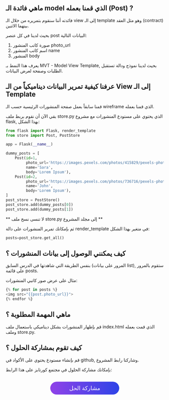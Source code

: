 ## ماهي فائدة الـ model الذي قمنا بعمله (Post) ?

فائدته أننا سنقوم بتمريره من خلال الـ view إلى الـ template وهو مثل العقد (contract) بينهما الاثنين.

بحيث لدينا في كل عنصر post البيانات التالية:

1. صورة كاتب المنشور photo_url
2. اسم كاتب المنشور name
3. المنشور body

يعرف هذا النمط بـ MVT - Model View Template, بحيث لدينا نموذج ودالة تستقبل الطلبات وصفحة لعرض البيانات.

## عرفنا كيفية تمرير البيانات ديناميكياً من الـ View إلى الـ Template

قمنا سابقاً بعمل صفحة المنشورات الرئيسية حسب الـ wireframe الذي قمنا بعمله.

بقي الآن أن نقوم بربط ملف store.py الذي يحتوي على مستودع المنشورات مع مشروع flask, بهذا الشكل:

```python
from flask import Flask, render_template
from store import Post, PostStore

app = Flask(__name__)

dummy_posts = [
    Post(id=1,
         photo_url='https://images.pexels.com/photos/415829/pexels-photo-415829.jpeg?auto=compress&cs=tinysrgb&dpr=2&h=50&w=50', 
         name='Sara', 
         body='Lorem Ipsum'),
    Post(id=2,
         photo_url='https://images.pexels.com/photos/736716/pexels-photo-736716.jpeg?auto=compress&cs=tinysrgb&dpr=1&h=100&w=100', 
         name='John', 
         body='Lorem Ipsum'),
]
post_store = PostStore()
post_store.add(dummy_posts[0])
post_store.add(dummy_posts[1])
```

** لا تنسى نسخ ملف store.py إلى مجلد المشروع **

ثم بإمكانك تمرير المنشورات على دالة render_template في متغير بهذا الشكل:

```python
posts=post_store.get_all()
```

## كيف يمكنني الوصول إلى بيانات المنشورات ؟

بنفس الطريقة التي شاهدتها في الدرس السابق (المرور على بيانات list), ستقوم بالمرور على قائمة posts.

مثال على عرض صور كاتبي المنشورات:

```python
{% for post in posts %}
<img src="{{post.photo_url}}">
{% endfor %}
```


## ماهي المهمة المطلوبة ؟

قم بإظهار المنشورات بشكل ديناميكي باستعمال ملف index.html الذي قمت بعمله وملف store.py.

## كيف تقوم بمشاركة الحلول ؟

قم بإنشاء مستودع يحتوي على الأكواد في github, وشاركنا رابط المشروع.

بإمكانك مشاركة الحلول في مجتمع كورتابز على هذا الرابط:

<a href="https://forums.coretabs.net/t/مشاركة-حلول-عرض-المنشورات-ديناميكيا/1363" style="display: block; width: 200px; background-color: #5355e8; background-image:linear-gradient(to left, #2d43e7, #9042e8); color:#fff; padding: 10px; margin: 30px auto; border-radius:100px; text-decoration: none; font-size: 18px; text-align: center;">مشاركة الحل</a>